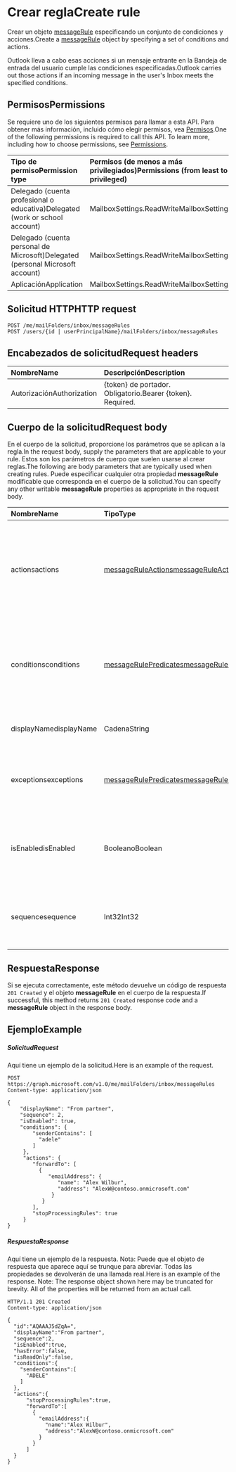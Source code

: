 # <a name="create-rule"></a><span data-ttu-id="70bfd-101">Crear regla</span><span class="sxs-lookup"><span data-stu-id="70bfd-101">Create rule</span></span>


<span data-ttu-id="70bfd-102">Crear un objeto [messageRule](../resources/messagerule.md) especificando un conjunto de condiciones y acciones.</span><span class="sxs-lookup"><span data-stu-id="70bfd-102">Create a [messageRule](../resources/messagerule.md) object by specifying a set of conditions and actions.</span></span> 

<span data-ttu-id="70bfd-103">Outlook lleva a cabo esas acciones si un mensaje entrante en la Bandeja de entrada del usuario cumple las condiciones especificadas.</span><span class="sxs-lookup"><span data-stu-id="70bfd-103">Outlook carries out those actions if an incoming message in the user's Inbox meets the specified conditions.</span></span>

## <a name="permissions"></a><span data-ttu-id="70bfd-104">Permisos</span><span class="sxs-lookup"><span data-stu-id="70bfd-104">Permissions</span></span>
<span data-ttu-id="70bfd-p101">Se requiere uno de los siguientes permisos para llamar a esta API. Para obtener más información, incluido cómo elegir permisos, vea [Permisos](../../../concepts/permissions_reference.md).</span><span class="sxs-lookup"><span data-stu-id="70bfd-p101">One of the following permissions is required to call this API. To learn more, including how to choose permissions, see [Permissions](../../../concepts/permissions_reference.md).</span></span>

|<span data-ttu-id="70bfd-107">Tipo de permiso</span><span class="sxs-lookup"><span data-stu-id="70bfd-107">Permission type</span></span>      | <span data-ttu-id="70bfd-108">Permisos (de menos a más privilegiados)</span><span class="sxs-lookup"><span data-stu-id="70bfd-108">Permissions (from least to most privileged)</span></span>              |
|:--------------------|:---------------------------------------------------------|
|<span data-ttu-id="70bfd-109">Delegado (cuenta profesional o educativa)</span><span class="sxs-lookup"><span data-stu-id="70bfd-109">Delegated (work or school account)</span></span> | <span data-ttu-id="70bfd-110">MailboxSettings.ReadWrite</span><span class="sxs-lookup"><span data-stu-id="70bfd-110">MailboxSettings.ReadWrite</span></span>    |
|<span data-ttu-id="70bfd-111">Delegado (cuenta personal de Microsoft)</span><span class="sxs-lookup"><span data-stu-id="70bfd-111">Delegated (personal Microsoft account)</span></span> | <span data-ttu-id="70bfd-112">MailboxSettings.ReadWrite</span><span class="sxs-lookup"><span data-stu-id="70bfd-112">MailboxSettings.ReadWrite</span></span>    |
|<span data-ttu-id="70bfd-113">Aplicación</span><span class="sxs-lookup"><span data-stu-id="70bfd-113">Application</span></span> | <span data-ttu-id="70bfd-114">MailboxSettings.ReadWrite</span><span class="sxs-lookup"><span data-stu-id="70bfd-114">MailboxSettings.ReadWrite</span></span> |


## <a name="http-request"></a><span data-ttu-id="70bfd-115">Solicitud HTTP</span><span class="sxs-lookup"><span data-stu-id="70bfd-115">HTTP request</span></span>
<!-- { "blockType": "ignored" } -->
```http
POST /me/mailFolders/inbox/messageRules
POST /users/{id | userPrincipalName}/mailFolders/inbox/messageRules
```
## <a name="request-headers"></a><span data-ttu-id="70bfd-116">Encabezados de solicitud</span><span class="sxs-lookup"><span data-stu-id="70bfd-116">Request headers</span></span>
| <span data-ttu-id="70bfd-117">Nombre</span><span class="sxs-lookup"><span data-stu-id="70bfd-117">Name</span></span>       | <span data-ttu-id="70bfd-118">Descripción</span><span class="sxs-lookup"><span data-stu-id="70bfd-118">Description</span></span>|
|:---------------|:----------|
| <span data-ttu-id="70bfd-119">Autorización</span><span class="sxs-lookup"><span data-stu-id="70bfd-119">Authorization</span></span>  | <span data-ttu-id="70bfd-p102">{token} de portador. Obligatorio.</span><span class="sxs-lookup"><span data-stu-id="70bfd-p102">Bearer {token}. Required.</span></span> |


## <a name="request-body"></a><span data-ttu-id="70bfd-122">Cuerpo de la solicitud</span><span class="sxs-lookup"><span data-stu-id="70bfd-122">Request body</span></span>
<span data-ttu-id="70bfd-123">En el cuerpo de la solicitud, proporcione los parámetros que se aplican a la regla.</span><span class="sxs-lookup"><span data-stu-id="70bfd-123">In the request body, supply the parameters that are applicable to your rule.</span></span> <span data-ttu-id="70bfd-124">Estos son los parámetros de cuerpo que suelen usarse al crear reglas.</span><span class="sxs-lookup"><span data-stu-id="70bfd-124">The following are body parameters that are typically used when creating rules.</span></span> <span data-ttu-id="70bfd-125">Puede especificar cualquier otra propiedad **messageRule** modificable que corresponda en el cuerpo de la solicitud.</span><span class="sxs-lookup"><span data-stu-id="70bfd-125">You can specify any other writable **messageRule** properties as appropriate in the request body.</span></span>

| <span data-ttu-id="70bfd-126">Nombre</span><span class="sxs-lookup"><span data-stu-id="70bfd-126">Name</span></span>       | <span data-ttu-id="70bfd-127">Tipo</span><span class="sxs-lookup"><span data-stu-id="70bfd-127">Type</span></span>|<span data-ttu-id="70bfd-128">Descripción</span><span class="sxs-lookup"><span data-stu-id="70bfd-128">Description</span></span>|
|:--------|:-------|:----------|
|<span data-ttu-id="70bfd-129">actions</span><span class="sxs-lookup"><span data-stu-id="70bfd-129">actions</span></span>|[<span data-ttu-id="70bfd-130">messageRuleActions</span><span class="sxs-lookup"><span data-stu-id="70bfd-130">messageRuleActions</span></span>](../resources/messageruleactions.md)|<span data-ttu-id="70bfd-131">Acciones que se van a realizar en un mensaje cuando las condiciones correspondientes, si las hubiera, se cumplan.</span><span class="sxs-lookup"><span data-stu-id="70bfd-131">Actions to be taken on a message when the corresponding conditions, if any, are fulfilled.</span></span> <span data-ttu-id="70bfd-132">Necesario.</span><span class="sxs-lookup"><span data-stu-id="70bfd-132">Required.</span></span>|
|<span data-ttu-id="70bfd-133">conditions</span><span class="sxs-lookup"><span data-stu-id="70bfd-133">conditions</span></span>|[<span data-ttu-id="70bfd-134">messageRulePredicates</span><span class="sxs-lookup"><span data-stu-id="70bfd-134">messageRulePredicates</span></span>](../resources/messagerulepredicates.md)|<span data-ttu-id="70bfd-135">Condiciones que, cuando se cumplan, activarán las acciones correspondientes a esa regla.</span><span class="sxs-lookup"><span data-stu-id="70bfd-135">Conditions that when fulfilled, will trigger the corresponding actions for that rule.</span></span> <span data-ttu-id="70bfd-136">Opcional.</span><span class="sxs-lookup"><span data-stu-id="70bfd-136">Optional.</span></span>|
|<span data-ttu-id="70bfd-137">displayName</span><span class="sxs-lookup"><span data-stu-id="70bfd-137">displayName</span></span>| <span data-ttu-id="70bfd-138">Cadena</span><span class="sxs-lookup"><span data-stu-id="70bfd-138">String</span></span>  | <span data-ttu-id="70bfd-139">Nombre para mostrar de la regla.</span><span class="sxs-lookup"><span data-stu-id="70bfd-139">The display name of the rule.</span></span> <span data-ttu-id="70bfd-140">Necesario.</span><span class="sxs-lookup"><span data-stu-id="70bfd-140">Required.</span></span>|
|<span data-ttu-id="70bfd-141">exceptions</span><span class="sxs-lookup"><span data-stu-id="70bfd-141">exceptions</span></span>| [<span data-ttu-id="70bfd-142">messageRulePredicates</span><span class="sxs-lookup"><span data-stu-id="70bfd-142">messageRulePredicates</span></span>](../resources/messagerulepredicates.md)| <span data-ttu-id="70bfd-143">Representa las condiciones de excepción de la regla.</span><span class="sxs-lookup"><span data-stu-id="70bfd-143">Represents exception conditions for the rule.</span></span> <span data-ttu-id="70bfd-144">Opcional.</span><span class="sxs-lookup"><span data-stu-id="70bfd-144">Optional.</span></span> |
|<span data-ttu-id="70bfd-145">isEnabled</span><span class="sxs-lookup"><span data-stu-id="70bfd-145">isEnabled</span></span> | <span data-ttu-id="70bfd-146">Booleano</span><span class="sxs-lookup"><span data-stu-id="70bfd-146">Boolean</span></span> | <span data-ttu-id="70bfd-147">Indica si la regla está habilitada para que se aplique a los mensajes.</span><span class="sxs-lookup"><span data-stu-id="70bfd-147">Indicates whether the rule is enabled to be applied to messages.</span></span> <span data-ttu-id="70bfd-148">Opcional.</span><span class="sxs-lookup"><span data-stu-id="70bfd-148">Optional.</span></span> |
|<span data-ttu-id="70bfd-149">sequence</span><span class="sxs-lookup"><span data-stu-id="70bfd-149">sequence</span></span>| <span data-ttu-id="70bfd-150">Int32</span><span class="sxs-lookup"><span data-stu-id="70bfd-150">Int32</span></span> | <span data-ttu-id="70bfd-151">Indica el orden en que se ejecuta la regla entre otras reglas.</span><span class="sxs-lookup"><span data-stu-id="70bfd-151">Indicates the order in which the rule is executed, among other rules.</span></span> <span data-ttu-id="70bfd-152">Necesario.</span><span class="sxs-lookup"><span data-stu-id="70bfd-152">Required.</span></span>|

## <a name="response"></a><span data-ttu-id="70bfd-153">Respuesta</span><span class="sxs-lookup"><span data-stu-id="70bfd-153">Response</span></span>
<span data-ttu-id="70bfd-154">Si se ejecuta correctamente, este método devuelve un código de respuesta `201 Created` y el objeto **messageRule** en el cuerpo de la respuesta.</span><span class="sxs-lookup"><span data-stu-id="70bfd-154">If successful, this method returns `201 Created` response code and a **messageRule** object in the response body.</span></span>

## <a name="example"></a><span data-ttu-id="70bfd-155">Ejemplo</span><span class="sxs-lookup"><span data-stu-id="70bfd-155">Example</span></span>
##### <a name="request"></a><span data-ttu-id="70bfd-156">Solicitud</span><span class="sxs-lookup"><span data-stu-id="70bfd-156">Request</span></span>
<span data-ttu-id="70bfd-157">Aquí tiene un ejemplo de la solicitud.</span><span class="sxs-lookup"><span data-stu-id="70bfd-157">Here is an example of the request.</span></span>
<!-- {
  "blockType": "request",
  "sampleKeys": ["inbox"],
  "name": "create_messagerule_from_mailfolder"
}-->
```http
POST https://graph.microsoft.com/v1.0/me/mailFolders/inbox/messageRules
Content-type: application/json

{      
    "displayName": "From partner",      
    "sequence": 2,      
    "isEnabled": true,          
    "conditions": {
        "senderContains": [
          "adele"       
        ]
     },
     "actions": {
        "forwardTo": [
          {
             "emailAddress": {
                "name": "Alex Wilbur",
                "address": "AlexW@contoso.onmicrosoft.com"
              }
           }
        ],
        "stopProcessingRules": true
     }    
}

```
##### <a name="response"></a><span data-ttu-id="70bfd-158">Respuesta</span><span class="sxs-lookup"><span data-stu-id="70bfd-158">Response</span></span>
<span data-ttu-id="70bfd-p110">Aquí tiene un ejemplo de la respuesta. Nota: Puede que el objeto de respuesta que aparece aquí se trunque para abreviar. Todas las propiedades se devolverán de una llamada real.</span><span class="sxs-lookup"><span data-stu-id="70bfd-p110">Here is an example of the response. Note: The response object shown here may be truncated for brevity. All of the properties will be returned from an actual call.</span></span>
<!-- {
  "blockType": "response",
  "truncated": true,
  "@odata.type": "microsoft.graph.messageRule"
} -->
```http
HTTP/1.1 201 Created
Content-type: application/json

{
  "id":"AQAAAJ5dZqA=",
  "displayName":"From partner",
  "sequence":2,
  "isEnabled":true,
  "hasError":false,
  "isReadOnly":false,
  "conditions":{
    "senderContains":[
      "ADELE"
    ]
  },
  "actions":{
      "stopProcessingRules":true,
      "forwardTo":[
        {
          "emailAddress":{
            "name":"Alex Wilbur",
            "address":"AlexW@contoso.onmicrosoft.com"
          }
        }
      ]
  }
}

```

<!-- uuid: 8fcb5dbc-d5aa-4681-8e31-b001d5168d79
2015-10-25 14:57:30 UTC -->
<!-- {
  "type": "#page.annotation",
  "description": "Create rule",
  "keywords": "",
  "section": "documentation",
  "tocPath": ""
}-->